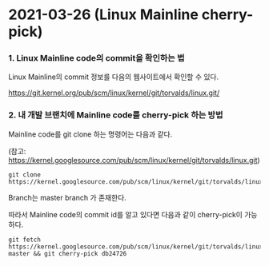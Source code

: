 # 2021-03-26 (Linux Mainline cherry-pick)

### 1. Linux Mainline code의 commit을 확인하는 법

Linux Mainline의 commit 정보를 다음의 웹사이트에서 확인할 수 있다.

https://git.kernel.org/pub/scm/linux/kernel/git/torvalds/linux.git/



### 2. 내 개발 브랜치에 Mainline code를 cherry-pick 하는 방법

Mainline code를 git clone 하는 명령어는 다음과 같다.

(참고: https://kernel.googlesource.com/pub/scm/linux/kernel/git/torvalds/linux.git)

```
git clone https://kernel.googlesource.com/pub/scm/linux/kernel/git/torvalds/linux
```

Branch는 master branch 가 존재한다.



따라서 Mainline code의 commit id를 알고 있다면 다음과 같이 cherry-pick이 가능하다.

```
git fetch https://kernel.googlesource.com/pub/scm/linux/kernel/git/torvalds/linux master && git cherry-pick db24726
```

